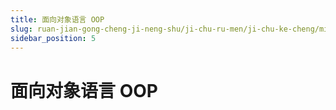 ```yaml
---
title: 面向对象语言 OOP
slug: ruan-jian-gong-cheng-ji-neng-shu/ji-chu-ru-men/ji-chu-ke-cheng/mian-xiang-dui-xiang-yu-yan-oop/mian-xiang-dui-xiang-yu-yan-oop
sidebar_position: 5
---
```


# 面向对象语言 OOP

